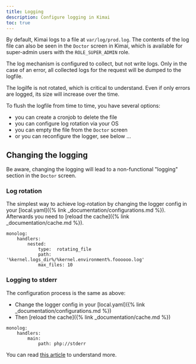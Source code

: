 ```yaml
---
title: Logging
description: Configure logging in Kimai
toc: true
---
```


By default, Kimai logs to a file at `var/log/prod.log`. 
The contents of the log file can also be seen in the `Doctor` screen in Kimai, which is available for super-admin users 
with the `ROLE_SUPER_ADMIN` role.

The log mechanism is configured to collect, but not write logs. 
Only in the case of an error, all collected logs for the request will be dumped to the logfile.  

The logilfe is not rotated, which is critical to understand.
Even if only errors are logged, its size will increase over the time.

To flush the logfile from time to time, you have several options:
- you can create a cronjob to delete the file
- you can configure log rotation via your OS
- you can empty the file from the `Doctor` screen 
- or you can reconfigure the logger, see below ...

## Changing the logging

Be aware, changing the logging will lead to a non-functional "logging" section in the `Doctor` screen.  

### Log rotation

The simplest way to achieve log-rotation by changing the logger config in your [local.yaml]({% link _documentation/configurations.md %}).
Afterwards you need to [reload the cache]({% link _documentation/cache.md %}). 

```
monolog:
    handlers:
        nested:
            type:  rotating_file
            path:  '%kernel.logs_dir%/%kernel.environment%.foooooo.log'
            max_files: 10
```

### Logging to stderr

The configuration process is the same as above:

- Change the logger config in your [local.yaml]({% link _documentation/configurations.md %})
- Then [reload the cache]({% link _documentation/cache.md %}) 

```
monolog:
    handlers:
        main:
            path: php://stderr
```

You can read [this article](https://symfony.com/blog/logging-in-symfony-and-the-cloud) to understand more.
